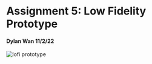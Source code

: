 # Assignment 5: Low Fidelity Prototype
#### Dylan Wan 11/2/22


![lofi prototype](https://user-images.githubusercontent.com/114602097/199412517-4a4f118b-f34f-4f39-8799-d19f5beb0bd1.png)

